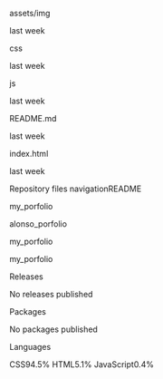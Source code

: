 
assets/img

last week

css

last week

js

last week

README.md

last week

index.html

last week

Repository files navigationREADME

my_porfolio

alonso_porfolio

my_porfolio

my_porfolio

Releases

No releases published

Packages

No packages published

Languages

CSS94.5% HTML5.1% JavaScript0.4%


